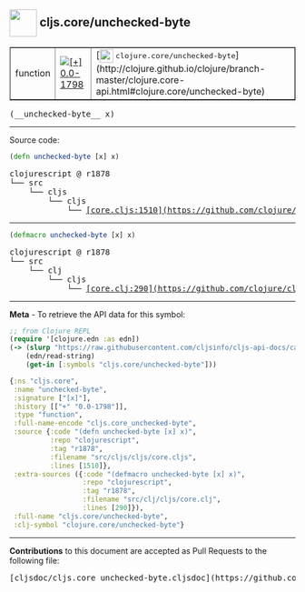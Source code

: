 ## <img width="48px" valign="middle" src="http://i.imgur.com/Hi20huC.png"> cljs.core/unchecked-byte

 <table border="1">
<tr>

<td>function</td>
<td><a href="https://github.com/cljsinfo/cljs-api-docs/tree/0.0-1798"><img valign="middle" alt="[+] 0.0-1798" src="https://img.shields.io/badge/+-0.0--1798-lightgrey.svg"></a> </td>
<td>
[<img height="24px" valign="middle" src="http://i.imgur.com/1GjPKvB.png"> <samp>clojure.core/unchecked-byte</samp>](http://clojure.github.io/clojure/branch-master/clojure.core-api.html#clojure.core/unchecked-byte)
</td>
</tr>
</table>

 <samp>
(__unchecked-byte__ x)<br>
</samp>

---





Source code:

```clj
(defn unchecked-byte [x] x)
```

 <pre>
clojurescript @ r1878
└── src
    └── cljs
        └── cljs
            └── <ins>[core.cljs:1510](https://github.com/clojure/clojurescript/blob/r1878/src/cljs/cljs/core.cljs#L1510)</ins>
</pre>


---

```clj
(defmacro unchecked-byte [x] x)
```

 <pre>
clojurescript @ r1878
└── src
    └── clj
        └── cljs
            └── <ins>[core.clj:290](https://github.com/clojure/clojurescript/blob/r1878/src/clj/cljs/core.clj#L290)</ins>
</pre>

---

__Meta__ - To retrieve the API data for this symbol:

```clj
;; from Clojure REPL
(require '[clojure.edn :as edn])
(-> (slurp "https://raw.githubusercontent.com/cljsinfo/cljs-api-docs/catalog/cljs-api.edn")
    (edn/read-string)
    (get-in [:symbols "cljs.core/unchecked-byte"]))
```

```clj
{:ns "cljs.core",
 :name "unchecked-byte",
 :signature ["[x]"],
 :history [["+" "0.0-1798"]],
 :type "function",
 :full-name-encode "cljs.core_unchecked-byte",
 :source {:code "(defn unchecked-byte [x] x)",
          :repo "clojurescript",
          :tag "r1878",
          :filename "src/cljs/cljs/core.cljs",
          :lines [1510]},
 :extra-sources ({:code "(defmacro unchecked-byte [x] x)",
                  :repo "clojurescript",
                  :tag "r1878",
                  :filename "src/clj/cljs/core.clj",
                  :lines [290]}),
 :full-name "cljs.core/unchecked-byte",
 :clj-symbol "clojure.core/unchecked-byte"}

```

---

__Contributions__ to this document are accepted as Pull Requests to the following file:

 <pre>
[cljsdoc/cljs.core_unchecked-byte.cljsdoc](https://github.com/cljsinfo/cljs-api-docs/blob/master/cljsdoc/cljs.core_unchecked-byte.cljsdoc)
</pre>


